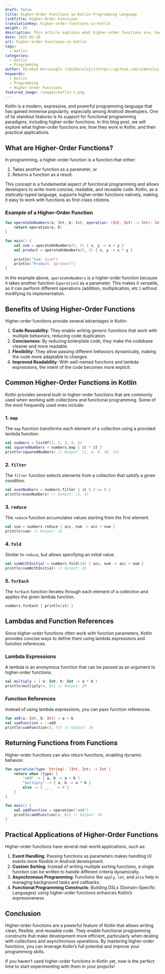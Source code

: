 ```yaml
---
draft: false
title: Higher-Order Functions in Kotlin Programming Language
linkTitle: Higher-Order Functions
translationKey: higher-order-functions-in-kotlin
weight: 20
description: This article explains what higher-order functions are, how they work in Kotlin, and their practical applications.
date: 2025-02-18
url: higher-order-functions-in-kotlin
tags:
  - Kotlin
categories:
  - Kotlin
  - Programming
author: İbrahim Korucuoğlu ([@siberoloji](https://github.com/siberoloji))
keywords:
  - Kotlin
  - Programming
  - Higher-Order Functions
featured_image: /images/kotlin-1.png
---
```

Kotlin is a modern, expressive, and powerful programming language that has gained immense popularity, especially among Android developers. One of its standout features is its support for functional programming paradigms, including higher-order functions. In this blog post, we will explore what higher-order functions are, how they work in Kotlin, and their practical applications.

## What are Higher-Order Functions?

In programming, a higher-order function is a function that either:

1. Takes another function as a parameter, or
2. Returns a function as a result.

This concept is a fundamental aspect of functional programming and allows developers to write more concise, readable, and reusable code. Kotlin, as a statically-typed language, supports higher-order functions natively, making it easy to work with functions as first-class citizens.

### Example of a Higher-Order Function

```kotlin
fun operateOnNumbers(a: Int, b: Int, operation: (Int, Int) -> Int): Int {
    return operation(a, b)
}

fun main() {
    val sum = operateOnNumbers(5, 3) { x, y -> x + y }
    val product = operateOnNumbers(5, 3) { x, y -> x * y }
    
    println("Sum: $sum")
    println("Product: $product")
}
```

In the example above, `operateOnNumbers` is a higher-order function because it takes another function (`operation`) as a parameter. This makes it versatile, as it can perform different operations (addition, multiplication, etc.) without modifying its implementation.

## Benefits of Using Higher-Order Functions

Higher-order functions provide several advantages in Kotlin:

1. **Code Reusability**: They enable writing generic functions that work with multiple behaviors, reducing code duplication.
2. **Conciseness**: By reducing boilerplate code, they make the codebase cleaner and more readable.
3. **Flexibility**: They allow passing different behaviors dynamically, making the code more adaptable to changes.
4. **Improved Readability**: With well-named functions and lambda expressions, the intent of the code becomes more explicit.

## Common Higher-Order Functions in Kotlin

Kotlin provides several built-in higher-order functions that are commonly used when working with collections and functional programming. Some of the most frequently used ones include:

### 1. `map`

The `map` function transforms each element of a collection using a provided lambda function.

```kotlin
val numbers = listOf(1, 2, 3, 4, 5)
val squaredNumbers = numbers.map { it * it }
println(squaredNumbers) // Output: [1, 4, 9, 16, 25]
```

### 2. `filter`

The `filter` function selects elements from a collection that satisfy a given condition.

```kotlin
val evenNumbers = numbers.filter { it % 2 == 0 }
println(evenNumbers) // Output: [2, 4]
```

### 3. `reduce`

The `reduce` function accumulates values starting from the first element.

```kotlin
val sum = numbers.reduce { acc, num -> acc + num }
println(sum) // Output: 15
```

### 4. `fold`

Similar to `reduce`, but allows specifying an initial value.

```kotlin
val sumWithInitial = numbers.fold(10) { acc, num -> acc + num }
println(sumWithInitial) // Output: 25
```

### 5. `forEach`

The `forEach` function iterates through each element of a collection and applies the given lambda function.

```kotlin
numbers.forEach { println(it) }
```

## Lambdas and Function References

Since higher-order functions often work with function parameters, Kotlin provides concise ways to define them using lambda expressions and function references.

### Lambda Expressions

A lambda is an anonymous function that can be passed as an argument to higher-order functions.

```kotlin
val multiply = { a: Int, b: Int -> a * b }
println(multiply(4, 5)) // Output: 20
```

### Function References

Instead of using lambda expressions, you can pass function references.

```kotlin
fun add(a: Int, b: Int) = a + b
val sumFunction = ::add
println(sumFunction(3, 7)) // Output: 10
```

## Returning Functions from Functions

Higher-order functions can also return functions, enabling dynamic behavior.

```kotlin
fun operation(type: String): (Int, Int) -> Int {
    return when (type) {
        "add" -> { a, b -> a + b }
        "multiply" -> { a, b -> a * b }
        else -> { _, _ -> 0 }
    }
}

fun main() {
    val addFunction = operation("add")
    println(addFunction(4, 6)) // Output: 10
}
```

## Practical Applications of Higher-Order Functions

Higher-order functions have several real-world applications, such as:

1. **Event Handling**: Passing functions as parameters makes handling UI events more flexible in Android development.
2. **Custom Sorting**: Instead of writing multiple sorting functions, a single function can be written to handle different criteria dynamically.
3. **Asynchronous Programming**: Functions like `apply`, `let`, and `also` help in managing background tasks and callbacks.
4. **Functional Programming Constructs**: Building DSLs (Domain-Specific Languages) using higher-order functions enhances Kotlin’s expressiveness.

## Conclusion

Higher-order functions are a powerful feature of Kotlin that allows writing clean, flexible, and reusable code. They enable functional programming constructs that make development more efficient, particularly when dealing with collections and asynchronous operations. By mastering higher-order functions, you can leverage Kotlin’s full potential and improve your programming skills.

If you haven’t used higher-order functions in Kotlin yet, now is the perfect time to start experimenting with them in your projects!
